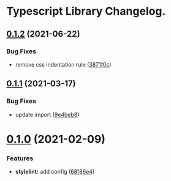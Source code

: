 # Typescript Library Changelog.

## [0.1.2](https://github.com/culur/stylelint-config/compare/v0.1.1...v0.1.2) (2021-06-22)

### Bug Fixes

- remove css indentation rule ([3871f0c](https://github.com/culur/stylelint-config/commit/3871f0c899c11a9849330d46ee69ba9494eb5a85))

## [0.1.1](https://github.com/culur/stylelint-config/compare/v0.1.0...v0.1.1) (2021-03-17)

### Bug Fixes

- update import ([9e4beb8](https://github.com/culur/stylelint-config/commit/9e4beb883c7bf5fd22c53033d9805cbdd83f53d2))

# [0.1.0](https://github.com/culur/stylelint-config/compare/v0.0.1...v0.1.0) (2021-02-09)

### Features

- **stylelint:** add config ([68f86e4](https://github.com/culur/stylelint-config/commit/68f86e4583abdacee727fe7d2e52f8e2baa63601))
